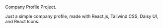 Company Profile Project.

Just a simple company profile, made with React.js, Tailwind CSS, Daisy UI, and React Icons.
